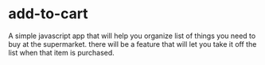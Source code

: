 # add-to-cart
A simple javascript app that will help you organize list of things you need to buy at the supermarket. there will be a feature that will let you take it off the list when that item is purchased.
